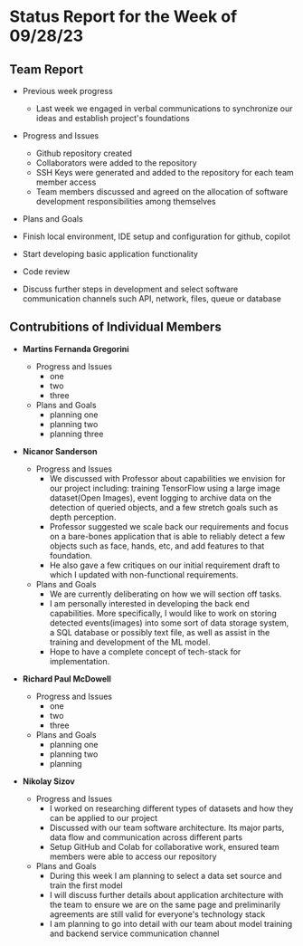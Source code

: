 # Status Report for the Week of 09/28/23

## Team Report

 - Previous week progress
   - Last week we engaged in verbal communications to synchronize our ideas and establish project's foundations

 - Progress and Issues
   - Github repository created
   - Collaborators were added to the repository
   - SSH Keys were generated and added to the repository for each team member access
   - Team members discussed and agreed on the allocation of software development responsibilities among themselves

 - Plans and Goals
  - Finish local environment, IDE setup and configuration for github, copilot
  - Start developing basic application functionality
  - Code review
  - Discuss further steps in development and select software communication channels such API, network, files, queue or database


## Contrubitions of Individual Members

 - **Martins Fernanda Gregorini**

   - Progress and Issues
     - one 
     - two
     - three
   - Plans and Goals
     - planning one
     - planning two
     - planning three

 - **Nicanor Sanderson**

   - Progress and Issues
     - We discussed with Professor about capabilities we envision for our project including:
       training TensorFlow using a large image dataset(Open Images), event logging to archive data on the detection
       of queried objects, and a few stretch goals such as depth perception.
     - Professor suggested we scale back our requirements and focus on a bare-bones application that is able to
       reliably detect a few objects such as face, hands, etc, and add features to that foundation.
     - He also gave a few critiques on our initial requirement draft to which I updated with non-functional requirements.
   - Plans and Goals
     - We are currently deliberating on how we will section off tasks. 
     - I am personally interested in developing the back end capabilities. More specifically, I would like to work on storing detected events(images)
       into some sort of data storage system, a SQL database or possibly text file, as well as assist in the training and development of the ML model.
     - Hope to have a complete concept of tech-stack for implementation.
     
 - **Richard Paul McDowell**

   - Progress and Issues
     - one 
     - two
     - three
   - Plans and Goals
     - planning one
     - planning two
     - planning 

 - **Nikolay Sizov**

   - Progress and Issues
     - I worked on researching different types of datasets and how they can be applied to our project
     - Discussed with our team software architecture. Its major parts, data flow and communication across different parts
     - Setup GitHub and Colab for collaborative work, ensured team members were able to access our repository
   - Plans and Goals
     - During this week I am planning to select a data set source and train the first model
     - I will discuss further details about application architecture with the team to ensure we are on the same page and preliminarily agreements are still valid for everyone's technology stack
     - I am planning to go into detail with our team about model training and backend service communication channel
